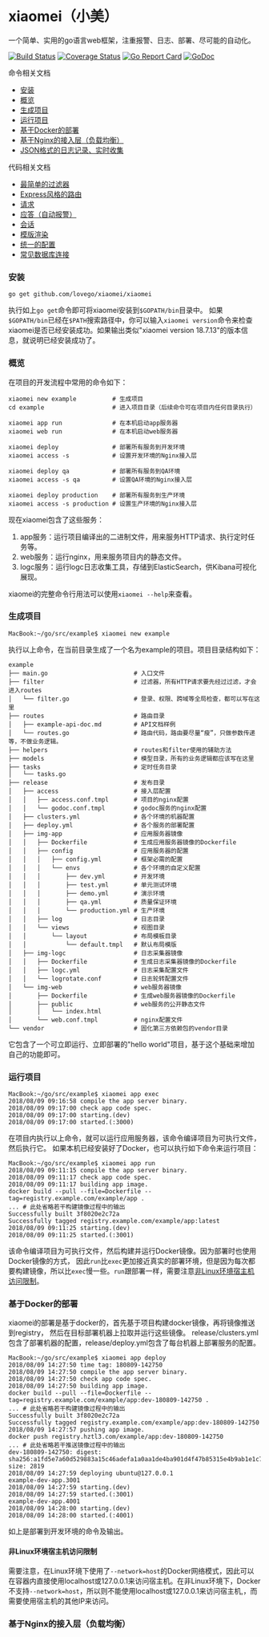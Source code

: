 # xiaomei（小美）
一个简单、实用的go语言web框架，注重报警、日志、部署、尽可能的自动化。

[![Build Status](https://travis-ci.org/lovego/xiaomei.svg?branch=master)](https://travis-ci.org/lovego/xiaomei)
[![Coverage Status](https://coveralls.io/repos/github/lovego/xiaomei/badge.svg?branch=master)](https://coveralls.io/github/lovego/xiaomei?branch=master)
[![Go Report Card](https://goreportcard.com/badge/github.com/lovego/xiaomei)](https://goreportcard.com/report/github.com/lovego/xiaomei)
[![GoDoc](https://godoc.org/github.com/lovego/xiaomei?status.svg)](https://godoc.org/github.com/lovego/xiaomei)

命令相关文档
- [安装](#install)
- [概览](#overview)
- [生成项目](#new)
- [运行项目](#run)
- [基于Docker的部署](#deploy)
- [基于Nginx的接入层（负载均衡）](#access)
- [JSON格式的日志记录、实时收集](./server/log.md)

代码相关文档
- [最简单的过滤器](./server/filter.md)
- [Express风格的路由](./router)
- [请求](./request.md)
- [应答（自动报警）](./response.md)
- [会话](./session)
- [模版渲染](./renderer)
- [统一的配置](./config)
- [常见数据库连接](./config/db)

<a name="install"></a>
### 安装
```shell
go get github.com/lovego/xiaomei/xiaomei
```
执行如上`go get`命令即可将xiaomei安装到`$GOPATH/bin`目录中。
如果`$GOPATH/bin`已经在`$PATH`搜索路径中，你可以输入`xiaomei version`命令来检查xiaomei是否已经安装成功。如果输出类似"xiaomei version 18.7.13"的版本信息，就说明已经安装成功了。

<a name="overview"></a>
### 概览
在项目的开发流程中常用的命令如下：
```shell
xiaomei new example          # 生成项目
cd example                   # 进入项目目录（后续命令可在项目内任何目录执行）

xiaomei app run              # 在本机启动app服务器
xiaomei web run              # 在本机启动web服务器

xiaomei deploy               # 部署所有服务到开发环境
xiaomei access -s            # 设置开发环境的Nginx接入层

xiaomei deploy qa            # 部署所有服务到QA环境
xiaomei access -s qa         # 设置QA环境的Nginx接入层

xiaomei deploy production    # 部署所有服务到生产环境
xiaomei access -s production # 设置生产环境的Nginx接入层
```
现在xiaomei包含了这些服务：
1. app服务：运行项目编译出的二进制文件，用来服务HTTP请求、执行定时任务等。
2. web服务：运行nginx，用来服务项目内的静态文件。
3. logc服务：运行logc日志收集工具，存储到ElasticSearch，供Kibana可视化展现。

xiaomei的完整命令行用法可以使用`xiaomei --help`来查看。

<a name="new"></a>
### 生成项目
```shell
MacBook:~/go/src/example$ xiaomei new example
```
执行以上命令，在当前目录生成了一个名为example的项目。项目目录结构如下：
```
example
├── main.go                        # 入口文件
├── filter                         # 过滤器，所有HTTP请求要先经过过滤，才会进入routes
│   └── filter.go                  # 登录、权限、跨域等全局检查，都可以写在这里
├── routes                         # 路由目录
│   ├── example-api-doc.md         # API文档样例
│   └── routes.go                  # 路由代码，路由要尽量“瘦”，只做参数传递等，不做业务逻辑。
├── helpers                        # routes和filter使用的辅助方法
├── models                         # 模型目录，所有的业务逻辑都应该写在这里
├── tasks                          # 定时任务目录
│   └── tasks.go
├── release                        # 发布目录
│   ├── access                     # 接入层配置
│   │   ├── access.conf.tmpl       # 项目的nginx配置
│   │   └── godoc.conf.tmpl        # godoc服务的nginx配置
│   ├── clusters.yml               # 各个环境的机器配置
│   ├── deploy.yml                 # 各个服务的部署配置
│   ├── img-app                    # 应用服务器镜像
│   │   ├── Dockerfile             # 生成应用服务器镜像的Dockerfile
│   │   ├── config                 # 应用服务器的配置
│   │   │   ├── config.yml         # 框架必需的配置
│   │   │   └── envs               # 各个环境的自定义配置
│   │   │       ├── dev.yml        # 开发环境
│   │   │       ├── test.yml       # 单元测试环境
│   │   │       ├── demo.yml       # 演示环境
│   │   │       ├── qa.yml         # 质量保证环境
│   │   │       └── production.yml # 生产环境
│   │   ├── log                    # 日志目录
│   │   └── views                  # 视图目录
│   │       └── layout             # 布局模板目录
│   │           └── default.tmpl   # 默认布局模版
│   ├── img-logc                   # 日志采集器镜像
│   │   ├── Dockerfile             # 生成日志采集器镜像的Dockerfile
│   │   ├── logc.yml               # 日志采集配置文件
│   │   └── logrotate.conf         # 日志轮转配置文件
│   └── img-web                    # web服务器镜像
│       ├── Dockerfile             # 生成web服务器镜像的Dockerfile
│       ├── public                 # web服务的公开静态文件
│       │   └── index.html          
│       └── web.conf.tmpl          # nginx配置文件
└── vendor                         # 固化第三方依赖包的vendor目录
```
它包含了一个可立即运行、立即部署的"hello world"项目，基于这个基础来增加自己的功能即可。

<a name="run"></a>
### 运行项目
```shell
MacBook:~/go/src/example$ xiaomei app exec
2018/08/09 09:16:58 compile the app server binary.
2018/08/09 09:17:00 check app code spec.
2018/08/09 09:17:00 starting.(dev)
2018/08/09 09:17:00 started.(:3000)
```
在项目内执行以上命令，就可以运行应用服务器，该命令编译项目为可执行文件，然后执行它。
如果本机已经安装好了Docker，也可以执行如下命令来运行项目：

```shell
MacBook:~/go/src/example$ xiaomei app run
2018/08/09 09:11:15 compile the app server binary.
2018/08/09 09:11:17 check app code spec.
2018/08/09 09:11:17 building app image.
docker build --pull --file=Dockerfile --tag=registry.example.com/example/app .
... # 此处省略若干构建镜像过程中的输出
Successfully built 3f8020e2c72a
Successfully tagged registry.example.com/example/app:latest
2018/08/09 09:11:25 starting.(dev)
2018/08/09 09:11:25 started.(:3001)
```
该命令编译项目为可执行文件，然后构建并运行Docker镜像。因为部署时也使用Docker镜像的方式，
因此`run`比`exec`更加接近真实的部署环境，但是因为每次都要构建镜像，所以比`exec`慢一些。`run`跟部署一样，需要注意[非Linux环境宿主机访问限制](#host-network)。

<a name="deploy"></a>
### 基于Docker的部署
xiaomei的部署是基于docker的，首先基于项目构建docker镜像，再将镜像推送到registry，
然后在目标部署机器上拉取并运行这些镜像。
release/clusters.yml包含了部署机器的配置，release/deploy.yml包含了每台机器上部署服务的配置。

```shell
MacBook:~/go/src/example$ xiaomei app deploy
2018/08/09 14:27:50 time tag: 180809-142750
2018/08/09 14:27:50 compile the app server binary.
2018/08/09 14:27:50 check app code spec.
2018/08/09 14:27:50 building app image.
docker build --pull --file=Dockerfile --tag=registry.example.com/example/app:dev-180809-142750 .
... # 此处省略若干构建镜像过程中的输出
Successfully built 3f8020e2c72a
Successfully tagged registry.example.com/example/app:dev-180809-142750
2018/08/09 14:27:57 pushing app image.
docker push registry.hztl3.com/example/app:dev-180809-142750
... # 此处省略若干推送镜像过程中的输出
dev-180809-142750: digest: sha256:a1fd5e7a60d529883a15c46adefa1a0aa1de4ba901d4f47b85315e4b9ab1e1c7 size: 2819
2018/08/09 14:27:59 deploying ubuntu@127.0.0.1
example-dev-app.3001
2018/08/09 14:27:59 starting.(dev)
2018/08/09 14:27:59 started.(:3001)
example-dev-app.4001
2018/08/09 14:28:00 starting.(dev)
2018/08/09 14:28:00 started.(:4001)
```
如上是部署到开发环境的命令及输出。

#### <a name="host-network">非Linux环境宿主机访问限制</a>
需要注意，在Linux环境下使用了`--network=host`的Docker网络模式，因此可以在容器内直接使用localhost或127.0.0.1来访问宿主机。在非Linux环境下，Docker不支持`--network=host`，所以则不能使用localhost或127.0.0.1来访问宿主机,，而需要使用宿主机的其他IP来访问。

<a name="access"></a>
### 基于Nginx的接入层（负载均衡）

